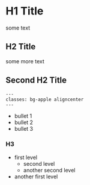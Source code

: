 # H1 Title

some text

## H2 Title

some more text

## Second H2 Title

```{slide-config} 
---
classes: bg-apple aligncenter
---
```

- bullet 1
- bullet 2
- bullet 3

### H3

- first level
  - second level
  - another second level
- another first level

